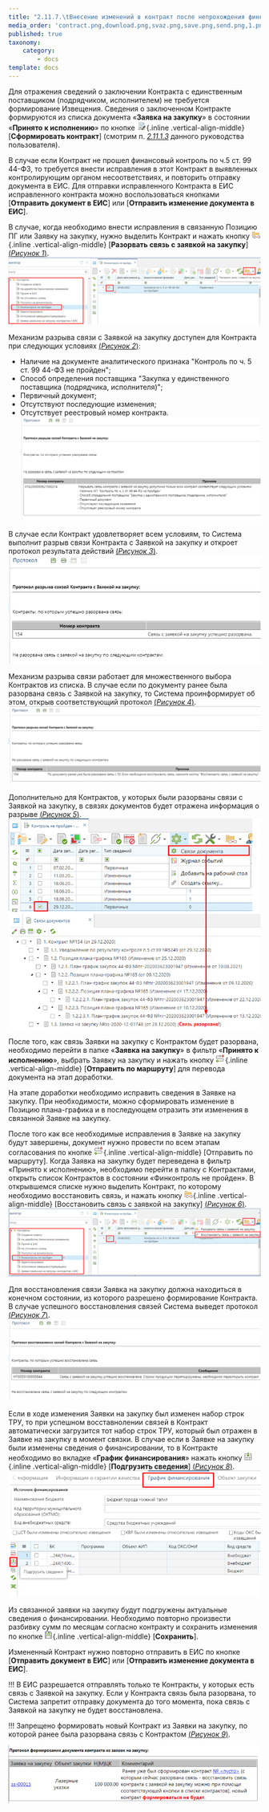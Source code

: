 ```yaml
---
title: "2.11.7.\tВнесение изменений в контракт после непрохождения финконтроля"
media_order: 'contract.png,download.png,svaz.png,save.png,send.png,1.png,2.png,3.png,4.png,5.png,6.png,7.png,8.png,9.png'
published: true
taxonomy:
    category:
        - docs
template: docs
---
```


Для отражения сведений о заключении Контракта с единственным поставщиком (подрядчиком, исполнителем) не требуется формирование Извещения. Сведения о заключенном Контракте формируются из списка документа «**Заявка на закупку**» в состоянии «**Принято к исполнению**» по кнопке ![](contract.png){.inline .vertical-align-middle}  [**Сформировать контракт**] (смотрим п. *[2.11.1.3](/complex-operations/gk-form-and-exec-control/formirovanie-kontrakta/sozdanie-kontrakta-po-edinstvennomu-postavshiku-iz-zayavki-na-zakupku)* данного руководства пользователя).

В случае если Контракт не прошел финансовый контроль по ч.5 ст. 99 44-ФЗ, то требуется внести исправления в этот Контракт в выявленных контролирующим органом несоответствиях, и повторить отправку документа в ЕИС. Для отправки исправленного Контракта в ЕИС исправленного контракта можно воспользоваться кнопками [**Отправить документ в ЕИС**] или [**Отправить изменение документа в ЕИС**].

В случае, когда необходимо внести исправления в связанную Позицию ПГ или Заявку на закупку, нужно выделить Контракт и нажать кнопку ![](svaz.png){.inline .vertical-align-middle} [**Разорвать связь с заявкой на закупку**] [(*Рисунок 1*)](#ris-1).
![Рисунок 1. Кнопка разрыва связи контракта с заявкой на закупку](1.png?id=ris-1)

Механизм разрыва связи с Заявкой на закупку доступен для Контракта при следующих условиях [(*Рисунок 2*)](#ris-2):
-   Наличие на документе аналитического признака "Контроль по ч. 5 ст. 99 44-ФЗ не пройден";
-   Способ определения поставщика "Закупка у единственного поставщика (подрядчика, исполнителя)";
-   Первичный документ;
-   Отсутствуют последующие изменения;
-   Отсутствует реестровый номер контракта.
![Рисунок 2. Перечень условий, которым должен удовлетворять контракт для возможности разрыва связи](2.png?id=ris-2)

В случае если Контракт удовлетворяет всем условиям, то Система выполнит разрыв связи Контракта с Заявкой на закупку и откроет протокол результата действий [(*Рисунок 3*)](#ris-3).
![Рисунок 3. Протокол успешного разрыва связи](3.png?id=ris-3)

Механизм разрыва связи работает для множественного выбора Контрактов из списка. В случае если по документу ранее была разорвана связь с Заявкой на закупку, то Система проинформирует об этом, открыв соответствующий протокол [(*Рисунок 4*)](#ris-4).
![Рисунок 4. Пример протокола в случае попытки повторного разрыва связи контракта с заявкой на закупк](4.png?id=ris-4)

Дополнительно для Контрактов, у которых были разорваны связи с Заявкой на закупку, в связях документов будет отражена информация о разрыве [(*Рисунок 5*)](#ris-5).
![Рисунок 5. Связи документа](5.png?id=ris-5)

После того, как связь Заявки на закупку с Контрактом будет разорвана, необходимо перейти в папке «**Заявка на закупку**» в фильтр «**Принято к исполнению**», выбрать Заявку на закупку и нажать кнопку  ![](send.png){.inline .vertical-align-middle} [**Отправить по маршруту**] для перевода документа на этап доработки.

На этапе доработки необходимо исправить сведения в Заявке на закупку. При необходимости, можно сформировать изменение в Позицию плана-графика и в последующем отразить эти изменения в связанной Заявке на закупку.

После того как все необходимые исправления в Заявке на закупку будут завершены, документ нужно провести по всем этапам согласования по кнопке  ![](send.png){.inline .vertical-align-middle} [Отправить по маршруту]. Когда Заявка на закупку будет переведена в фильтр «Принято к исполнению», необходимо перейти в папку с Контрактами, открыть список Контрактов в состоянии «Финконтроль не пройден». В открывшемся списке нужно выделить Контракт, по которому необходимо восстановить связь, и нажать кнопку ![](svaz.png){.inline .vertical-align-middle} [Восстановить связь с заявкой на закупку] [(*Рисунок 6*)](#ris-6).
![Рисунок 6. Кнопка восставноления связей контракта с заявкой на закупку](6.png?id=ris-6)

Для восстановления связи Заявка на закупку должна находиться в конечном состоянии, из которого разрешено формирование Контракта. В случае успешного восстановления связей Система выведет протокол [(*Рисунок 7*)](#ris-7).
![Рисунок 7. Протокол успешного восстанволения связей заявки на закупку и контракта](7.png?id=ris-7)

Если в ходе изменения Заявки на закупку был изменен набор строк ТРУ, то при успешном восставнолении связей в Контракт автоматически загрузится тот набор строк ТРУ, который был отражен в Заявке на закупку в момент связки. В случае если в Заявке на закупку были изменены сведения о финансировании, то в Контракте необходимо во вкладке «**График финансирования**» нажать кнопку ![](download.png){.inline .vertical-align-middle} [**Подгрузить сведения**] [(*Рисунок 8*)](#ris-8).
![Рисунок 8. Подгрузка сведений о КБК из связанной заявки на закупку](8.png?id=ris-8)

Из связанной заявки на закупку будут подгружены актуальные сведения о финансировании. Необходимо повторно произвести разбивку сумм по месяцам согласно контракту и сохранить изменения по кнопке ![](save.png){.inline .vertical-align-middle} [**Сохранить**].

Измененный Контракт нужно повторно отправить в ЕИС по кнопке [**Отправить документ в ЕИС**] или [**Отправить изменение документа в ЕИС**].

!!! В ЕИС разрешается отправлять только те Контракты, у которых есть связь с Заявкой на закупку. Если у Контракта связь была разорвана, то Система запретит отправку документа до того момента, пока связь с Заявкой на закупку не будет восстановлена.

!!! Запрещено формировать новый Контракт из Заявки на закупку, по которой ранее была разорвана связь с Контрактом [(*Рисунок 9*)](#ris-9).

![Рисунок 9. Запрет на формирование нового контракта из заявки на закупку](9.png?id=ris-9)